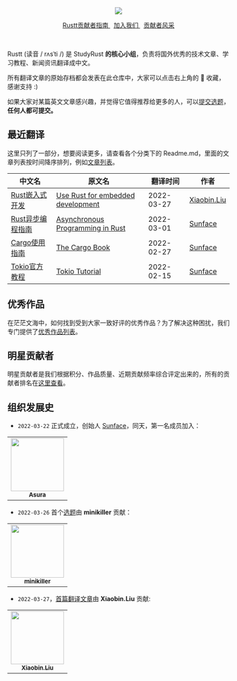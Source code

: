 <div align="center">
    <img src="https://github.com/studyrs/Rustt/blob/main/.github/assets/logo.png?raw=true">

<a align="center" href="https://guide.rustt.org">Rustt贡献者指南 </a>
&nbsp;
<a align="center" href="https://guide.rustt.org/join-us.html">加入我们 </a>
&nbsp;
<a align="center" href="https://github.com/studyrs/Rustt/blob/main/贡献者排名.md">贡献者风采 </a>
</div>

<br />

Rustt (读音 / rʌsˈti /) 是 StudyRust **的核心小组**，负责将国外优秀的技术文章、学习教程、新闻资讯翻译成中文。

所有翻译文章的原始存档都会发表在此仓库中，大家可以点击右上角的 🌟 收藏，感谢支持 :)

如果大家对某篇英文文章感兴趣，并觉得它值得推荐给更多的人，可以[提交选题](http://guide.rustt.org/proposing.html)，**任何人都可提交。**


## 最近翻译
这里只列了一部分，想要阅读更多，请查看各个分类下的 Readme.md，里面的文章列表按时间降序排列，例如[文章列表](https://github.com/studyrs/Rustt/tree/main/Posts)。

| 中文名 | 原文名 |  翻译时间 | 作者 |
| ------- | ------- | -------- | ----- |
| [Rust嵌入式开发](https://github.com/studyrs/Rustt/blob/main/Posts/%5B2022-03-26%5D%20Rust%20嵌入式开发.md) | [Use Rust for embedded development](https://opensource.com/article/21/10/rust-embedded-development) | 2022-03-27 | [Xiaobin.Liu](https://github.com/lxbwolf) |
| [Rust异步编程指南](https://github.com/studyrs/async-book) | [Asynchronous Programming in Rust](https://rust-lang.github.io/async-book/) | 2022-03-01 |  [Sunface](https://im.dev) |
| [Cargo使用指南](https://github.com/studyrs/cargo-book) | [The Cargo Book](https://doc.rust-lang.org/stable/cargo/index.html) | 2022-02-27 |  [Sunface](https://im.dev) |
| [Tokio官方教程](https://github.com/studyrs/tokio-course) | [Tokio Tutorial](https://tokio.rs/tokio/tutorial) | 2022-02-15 | [Sunface](https://im.dev) |

## 优秀作品
在茫茫文海中，如何找到受到大家一致好评的优秀作品？为了解决这种困扰，我们专门提供了[优秀作品列表](./优秀作品.md)。


## 明星贡献者

明星贡献者是我们根据积分、作品质量、近期贡献频率综合评定出来的，所有的贡献者排名在[这里查看](./贡献者排名.md)。

<!-- <table>
    <tr>
        <td align="center">
            <a href="http://im.dev">
                <img src="https://avatars.githubusercontent.com/u/7036754?v=4?s=100" width="120px"  alt=""/>
                <br />
                <sub><b>Sunface</b></sub>
                <br />
                <sub><a href="https://guide.rustt.org/rank-points.html">💎💎💎 610分</a></sub>
            </a>
        </td>
    </tr>
</table> -->
  

## 组织发展史

- `2022-03-22` 正式成立，创始人 [Sunface](https://im.dev)，同天，第一名成员加入： 

<table>
    <tr>
        <td align="center">
            <a href="https://github.com/asur4s">
                <img src="https://avatars.githubusercontent.com/u/99897242?v=4?s=100" width="120px"  alt=""/>
                <br />
                <sub><b>Asura</b></sub>
                <br />
            </a>
        </td>
    </tr>
</table>

- `2022-03-26` 首个[选题](https://github.com/studyrs/Rustt/issues/10)由 **minikiller** 贡献：

<table>
    <tr>
        <td align="center">
            <a href="https://github.com/minikiller">
                  <img src="https://avatars.githubusercontent.com/u/5356570?v=4?s=100" width="120px"  alt=""/>
                <br />
                <sub><b>minikiller</b></sub>
                <br />
            </a>
        </td>
    </tr>
</table>

- `2022-03-27`，[首篇翻译文章](https://github.com/studyrs/Rustt/blob/main/Posts/%5B2022-03-26%5D%20Rust%20嵌入式开发.md)由 **Xiaobin.Liu** 贡献:

<table>
    <tr>
        <td align="center">
            <a href="https://github.com/lxbwolf">
                  <img src="https://avatars.githubusercontent.com/u/12119889?v=4?s=100" width="120px"  alt=""/>
                <br />
                <sub><b>Xiaobin.Liu</b></sub>
                <br />
            </a>
        </td>
    </tr>
</table>

